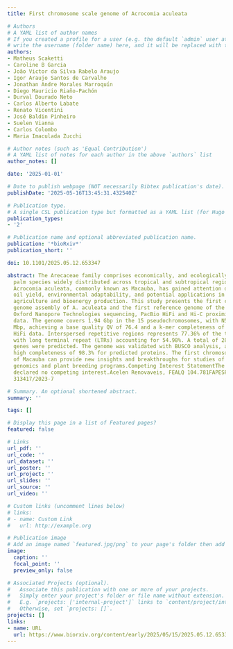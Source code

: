 ```yaml
---
title: First chromosome scale genome of Acrocomia aculeata

# Authors
# A YAML list of author names
# If you created a profile for a user (e.g. the default `admin` user at `content/authors/admin/`), 
# write the username (folder name) here, and it will be replaced with their full name and linked to their profile.
authors:
- Matheus Scaketti
- Caroline B Garcia
- João Victor da Silva Rabelo Araujo
- Igor Araujo Santos de Carvalho
- Jonathan Andre Morales Marroquı́n
- Diego Mauricio Riaño-Pachón
- Durval Dourado Neto
- Carlos Alberto Labate
- Renato Vicentini
- José Baldin Pinheiro
- Suelen Vianna
- Carlos Colombo
- Maria Imaculada Zucchi

# Author notes (such as 'Equal Contribution')
# A YAML list of notes for each author in the above `authors` list
author_notes: []

date: '2025-01-01'

# Date to publish webpage (NOT necessarily Bibtex publication's date).
publishDate: '2025-05-16T13:45:31.432540Z'

# Publication type.
# A single CSL publication type but formatted as a YAML list (for Hugo requirements).
publication_types:
- '2'

# Publication name and optional abbreviated publication name.
publication: '*bioRxiv*'
publication_short: ''

doi: 10.1101/2025.05.12.653347

abstract: The Arecaceae family comprises economically, and ecologically significant
  palm species widely distributed across tropical and subtropical regions. Among them,
  Acrocomia aculeata, commonly known as Macauba, has gained attention due to its high
  oil yield, environmental adaptability, and potential applications in sustainable
  agriculture and bioenergy production. This study presents the first chromosome scale
  genome assembly of A. aculeata and the first reference genome of the genus, using
  Oxford Nanopore Technologies sequencing, PacBio HiFi and Hi-C proximity ligation
  data. The genome covers 1.94 Gbp in the 15 pseudochromosomes, with N50 of 143.43
  Mbp, achieving a base quality QV of 76.4 and a k-mer completeness of 90.58% of PacBio
  HiFi data. Interspersed repetitive regions represents 77.36% of the total genome,
  with long terminal repeat (LTRs) accounting for 54.98%. A total of 28.204 protein-coding
  genes were predicted. The genome was validated with BUSCO analysis, achieving a
  high completeness of 98.3% for predicted proteins. The first chromosome scale genome
  of Macauba can provide new insights and breakthroughs for studies of conservation
  genomics and plant breeding programs.Competing Interest StatementThe authors have
  declared no competing interest.Acelen Renovaveis, FEALQ 104.781FAPESP, 2021/10319-0CNPq,
  313417/2023-7

# Summary. An optional shortened abstract.
summary: ''

tags: []

# Display this page in a list of Featured pages?
featured: false

# Links
url_pdf: ''
url_code: ''
url_dataset: ''
url_poster: ''
url_project: ''
url_slides: ''
url_source: ''
url_video: ''

# Custom links (uncomment lines below)
# links:
# - name: Custom Link
#   url: http://example.org

# Publication image
# Add an image named `featured.jpg/png` to your page's folder then add a caption below.
image:
  caption: ''
  focal_point: ''
  preview_only: false

# Associated Projects (optional).
#   Associate this publication with one or more of your projects.
#   Simply enter your project's folder or file name without extension.
#   E.g. `projects: ['internal-project']` links to `content/project/internal-project/index.md`.
#   Otherwise, set `projects: []`.
projects: []
links:
- name: URL
  url: https://www.biorxiv.org/content/early/2025/05/15/2025.05.12.653347
---
```


